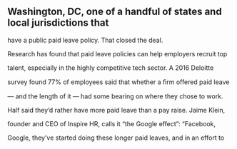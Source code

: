 ## Washington, DC, one of a handful of states and local jurisdictions that

have a public paid leave policy. That closed the deal.

Research has found that paid leave policies can help employers recruit top

talent, especially in the highly competitive tech sector. A 2016 Deloitte

survey found 77% of employees said that whether a ﬁrm offered paid leave

— and the length of it — had some bearing on where they chose to work.

Half said they’d rather have more paid leave than a pay raise. Jaime Klein,

founder and CEO of Inspire HR, calls it “the Google effect”: “Facebook,

Google, they’ve started doing these longer paid leaves, and in an effort to